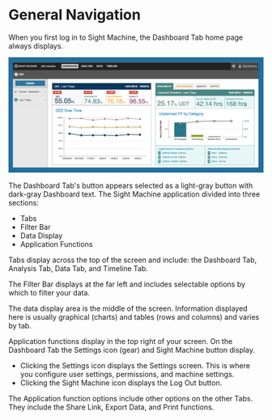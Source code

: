 # General Navigation
 When you first log in to Sight Machine, the Dashboard Tab home page always displays.
 
 ![](generalNav.png)
 
 The Dashboard Tab's button appears selected as a light-gray button with dark-gray Dashboard text. The Sight Machine application divided into three sections:
 * Tabs
 * Filter Bar
 * Data Display
 * Application Functions

 Tabs display across the top of the screen and include: the Dashboard Tab, Analysis Tab, Data Tab, and Timeline Tab.

 The Filter Bar displays at the far left and includes selectable options by which to filter your data.
 
 The data display area is the middle of the screen. Information displayed here is usually graphical (charts) and tables (rows and columns) and varies by tab. 
 
 Application functions display in the top right of your screen. On the Dashboard Tab the Settings icon (gear) and Sight Machine button display. 
  
  * Clicking the Settings icon displays the Settings screen. This is where you configure user settings, permissions, and machine settings.
  * Clicking the Sight Machine icon displays the Log Out button.

 The Application function options include other options on the other Tabs. They include the Share Link, Export Data, and Print functions.
 